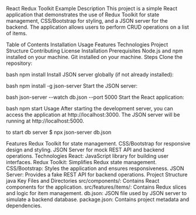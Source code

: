 React Redux Toolkit Example
Description
This project is a simple React application that demonstrates the use of Redux Toolkit for state management, CSS/Bootstrap for styling, and a JSON server for the backend. The application allows users to perform CRUD operations on a list of items.

Table of Contents
Installation
Usage
Features
Technologies
Project Structure
Contributing
License
Installation
Prerequisites
Node.js and npm installed on your machine.
Git installed on your machine.
Steps
Clone the repository:



bash
npm install
Install JSON server globally (if not already installed):

bash
npm install -g json-server
Start the JSON server:

bash
json-server --watch db.json --port 5000
Start the React application:
 
 
bash
npm start
Usage
After starting the development server, you can access the application at http://localhost:3000. The JSON server will be running at http://localhost:5000.

to start db server 
$ npx json-server db.json

Features
Redux Toolkit for state management.
CSS/Bootstrap for responsive design and styling.
JSON Server for mock REST API and backend operations.
Technologies
React: JavaScript library for building user interfaces.
Redux Toolkit: Simplifies Redux state management.
CSS/Bootstrap: Styles the application and ensures responsiveness.
JSON Server: Provides a fake REST API for backend operations.
Project Structure
java
Key Files and Directories
src/components/: Contains React components for the application.
src/features/items/: Contains Redux slices and logic for item management.
db.json: JSON file used by JSON server to simulate a backend database.
package.json: Contains project metadata and dependencies.
